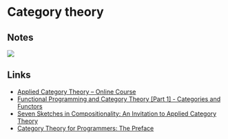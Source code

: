 # Category theory
## Notes
![](https://i.imgur.com/4Qcz4tc.png)

## Links
- [Applied Category Theory – Online Course](https://johncarlosbaez.wordpress.com/2018/03/26/seven-sketches-in-compositionality/)
- [Functional Programming and Category Theory [Part 1] - Categories and Functors](http://nikgrozev.com/2016/03/14/functional-programming-and-category-theory-part-1-categories-and-functors/)
- [Seven Sketches in Compositionality: An Invitation to Applied Category Theory](http://math.mit.edu/~dspivak/teaching/sp18/)
- [Category Theory for Programmers: The Preface](https://bartoszmilewski.com/2014/10/28/category-theory-for-programmers-the-preface/)